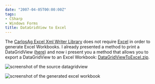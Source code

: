 ```yaml
---
date: "2007-04-05T00:00:00Z"
tags:
- CSharp
- Windows Forms
title: DataGridView to Excel
---
```

The [CarlosAg Excel Xml Writer Library](http://www.carlosag.net/Tools/ExcelXmlWriter/Default.aspx) does not require [Excel](http://office.microsoft.com/en-us/excel/default.aspx) in order to generate Excel Workbooks. I already presented a method to print a DataGridView ([here](http://www.timvw.be/print-a-control/)) and now i present you a method that allows you to export a DataGridView to an Excel Workbook: [DataGridViewToExcel.zip](http://www.timvw.be/wp-content/code/csharp/DataGridViewToExcel.zip).

![screenshot of the source datagridview](http://www.timvw.be/wp-content/images/datagridview-to-excel-1.gif)
  
![screenshot of the generated excel workbook](http://www.timvw.be/wp-content/images/datagridview-to-excel-2.gif)
